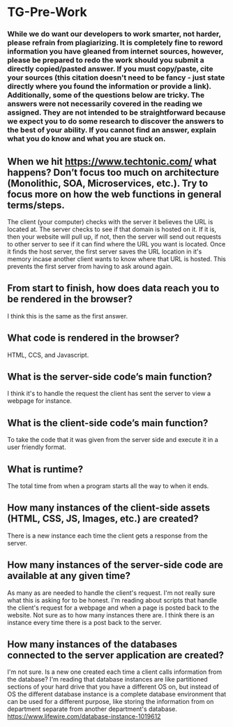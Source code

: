 # TG-Pre-Work

### While we do want our developers to work smarter, not harder, please refrain from plagiarizing.  It is completely fine to reword information you have gleaned from internet sources, however, please be prepared to redo the work should you submit a directly copied/pasted answer.  If you must copy/paste, cite your sources (this citation doesn't need to be fancy - just state directly where you found the information or provide a link).  Additionally, some of the questions below are tricky.  The answers were not necessarily covered in the reading we assigned.  They are not intended to be straightforward because we expect you to do some research to discover the answers to the best of your ability.  If you cannot find an answer, explain what you do know and what you are stuck on.  

## When we hit https://www.techtonic.com/ what happens? Don’t focus too much on architecture (Monolithic, SOA, Microservices, etc.). Try to focus more on how the web functions in general terms/steps.

The client (your computer) checks with the server it believes the URL is located at. The server checks to see if that domain is hosted on it. If it is, then your website will pull up, if not, then the server will send out requests to other server to see if it can find where the URL you want is located. Once it finds the host server, the first server saves the URL location in it's memory incase another client wants to know where that URL is hosted. This prevents the first server from having to ask around again.

## From start to finish, how does data reach you to be rendered in the browser?

I think this is the same as the first answer.

## What code is rendered in the browser?

HTML, CCS, and Javascript.

## What is the server-side code’s main function?

I think it's to handle the request the client has sent the server to view a webpage for instance.

## What is the client-side code’s main function?

To take the code that it was given from the server side and execute it in a user friendly format.

## What is runtime?

The total time from when a program starts all the way to when it ends.

## How many instances of the client-side assets (HTML, CSS, JS, Images, etc.) are created?

There is a new instance each time the client gets a response from the server.

## How many instances of the server-side code are available at any given time?

As many as are needed to handle the client's request. I'm not really sure what this is asking for to be honest. I'm reading about scripts that handle the client's request for a webpage and when a page is posted back to the website. Not sure as to how many instances there are. I think there is an instance every time there is a post back to the server.

## How many instances of the databases connected to the server application are created?

I'm not sure. Is a new one created each time a client calls information from the database? I'm reading that database instances are like partitioned sections of your hard drive that you have a different OS on, but instead of OS the different database instance is a complete database environment that can be used for a different purpose, like storing the information from on department separate from another department's database.  https://www.lifewire.com/database-instance-1019612
